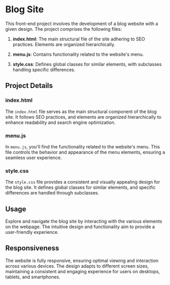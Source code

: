 # Blog Site

This front-end project involves the development of a blog website with a given design. The project comprises the following files:

1. **index.html**: The main structural file of the site adhering to SEO practices. Elements are organized hierarchically.

2. **menu.js**: Contains functionality related to the website's menu.

3. **style.css**: Defines global classes for similar elements, with subclasses handling specific differences.

## Project Details

### index.html

The `index.html` file serves as the main structural component of the blog site. It follows SEO practices, and elements are organized hierarchically to enhance readability and search engine optimization.

### menu.js

In `menu.js`, you'll find the functionality related to the website's menu. This file controls the behavior and appearance of the menu elements, ensuring a seamless user experience.

### style.css

The `style.css` file provides a consistent and visually appealing design for the blog site. It defines global classes for similar elements, and specific differences are handled through subclasses.

## Usage

Explore and navigate the blog site by interacting with the various elements on the webpage. The intuitive design and functionality aim to provide a user-friendly experience.

## Responsiveness

The website is fully responsive, ensuring optimal viewing and interaction across various devices. The design adapts to different screen sizes, maintaining a consistent and engaging experience for users on desktops, tablets, and smartphones.

